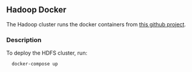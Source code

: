## Hadoop Docker

The Hadoop cluster runs the docker containers from
[this github project](https://github.com/big-data-europe/docker-hadoop).

### Description

To deploy the HDFS cluster, run:
```
  docker-compose up
```